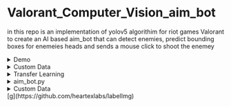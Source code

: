 # Valorant_Computer_Vision_aim_bot

in this repo is an implementation of yolov5 algorithim for riot games Valorant to create an AI based aim_bot that can detect enemies, predict bounding boxes for enemeies heads
and sends a mouse click to shoot the enemey

<details>
<summary>Demo</summary>
  sdasd
</details>

<details>
<summary>Custom Data</summary>
3K data were gathered from valorant clips and gameplays, using scutti you can convert videos into frames or capture screen shots at intervals while playing 
[scutti](https://github.com/heartexlabs/labelImg)
</details>

<details>
<summary>Transfer Learning</summary>
  
</details>

<details>
<summary>aim_bot.py</summary>
  
</details>
<details>
<summary>Custom Data</summary>

3K data were gathered from valorant clips and gameplays, using scutti you can convert videos into frames or capture screen shots at intervals while playing [scutti](https://github.com/ultralytics/yolov5/blob/master/data/scripts/get_coco.sh](https://github.com/heartexlabs/labelImg)

</details>
[g](https://github.com/heartexlabs/labelImg)
